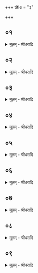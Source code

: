 +++
title = "३"

+++


## ०१
<details><summary>मूलम् - श्रीधरादि</summary>

वसन्तो᳘ ग्रीष्मो᳘ वर्षाः॥  
(स्ते᳘) ते᳘ देवा᳘ ऽऋत᳘वः शर᳘द्धेमन्तः शि᳘शिरस्ते᳘ पित᳘रो य᳘ ए᳘वापूर्य᳘ते ऽर्द्धमासः स᳘ देवा᳘ यो ऽपक्षीय᳘ते स᳘ पितरो᳘ ऽहरेव᳘ देवा रा᳘त्रिः पित᳘रः पु᳘नर᳘ह्नः पूर्व्वाह्णो᳘ देवा᳘ ऽअपराह्णः पित᳘रः॥
</details>

## ०२
<details><summary>मूलम् - श्रीधरादि</summary>

(स्ते) ते वा᳘ ऽएत ऽऋत᳘वः॥  
(वो) देवाः᳘ पित᳘रः स यो᳘ हैवं᳘ व्विद्वान्दे᳘वाः पि᳘तर ऽइ᳘ति ह्व᳘यत्या᳘ हास्य देवा᳘ देवहू᳘यं ग᳘च्छन्त्या᳘ पित᳘रः पितृहू᳘यम᳘वन्ति हैनं देवा᳘ देवहूये᳘ ऽवन्ति पित᳘रः पितृहू᳘ये य᳘ ऽएवं᳘ व्विद्वान्दे᳘वाः पि᳘तर ऽइ᳘ति ह्व᳘यति॥
</details>

## ०३
<details><summary>मूलम् - श्रीधरादि</summary>

स यत्रो᳘दङ्ङाव᳘र्त्तते॥  
देवे᳘षु त᳘र्हि भवति देवांस्त᳘र्ह्यभि᳘गोपायत्य᳘थ य᳘त्र दक्षि᳘णाव᳘र्तते पितृ᳘षु त᳘र्हि भव᳘ति पितॄंस्त᳘र्ह्यभि᳘गोपायति॥
</details>

## ०४
<details><summary>मूलम् - श्रीधरादि</summary>

स यत्रो᳘दङ्ङाव᳘र्तते॥  
त᳘र्ह्यग्नी ऽआ᳘दधीता᳘पहतपाप्मानो देवा अ᳘प पाप्मा᳘नᳫँ᳭ हते ऽमृ᳘ता देवा᳘ नामृतत्व᳘स्याशास्ति सर्व्वमायुरेति यस्त᳘र्ह्याधत्ते᳘ ऽथ य᳘त्र दक्षि᳘णाव᳘र्तते यस्त᳘र्ह्याधत्ते᳘ ऽनपहतपाप्मानः पित᳘रो न᳘ पाप्मानम᳘पहते म᳘र्त्याः पित᳘रः पुरा हा᳘युषो म्रियते यस्त᳘र्ह्याधत्ते॥
</details>

## ०५
<details><summary>मूलम् - श्रीधरादि</summary>

ब्र᳘ह्मैव᳘ व्वसन्तः᳘॥  
क्षत्रं᳘ ग्रीष्मो व्विडेव᳘ व्वर्षास्त᳘स्माद्ब्राह्मणो᳘ व्वसन्त ऽआदधीत ब्र᳘ह्म हि᳘ व्वसन्तस्त᳘स्मात्क्षत्रि᳘यो ग्रीष्म ऽआ᳘दधीत क्षत्रᳫँ᳭ हि᳘ ग्रीष्मस्त᳘स्मा᳘द्वै᳘श्यो व्वर्षास्वा᳘दधीत विड्ढि᳘ व्वर्षाः॥
</details>

## ०६
<details><summary>मूलम् - श्रीधरादि</summary>

स यः᳘ काम᳘येत॥  
ब्रह्मव्वर्च्चसी᳘ स्यामि᳘ति व्वसन्ते स आ᳘दधीत ब्रह्म वै᳘ व्वसन्तो᳘ ब्रह्मवर्च्चसी᳘ हैव᳘ भवति॥
</details>

## ०७
<details><summary>मूलम् - श्रीधरादि</summary>

(त्य᳘) अ᳘थ यः᳘ काम᳘येत॥  
क्षत्र᳘ᳫं᳘ श्रिया य᳘शसा स्यामि᳘ति ग्रीष्मे स ऽआ᳘दधीत क्षत्रं वै᳘ ग्रीष्मः᳘ क्षत्र᳘ᳫँ᳭ हैव᳘ श्रिया य᳘शसा भवति॥
</details>

## ०८
<details><summary>मूलम् - श्रीधरादि</summary>

(त्य᳘) अ᳘थ यः᳘ का᳘मयेत॥  
बहुः᳘ प्रज᳘या पशु᳘भिः स्यामि᳘ति व्वर्षा᳘सु स ऽआ᳘दधीत व्विड्वै᳘ व्वर्षा अ᳘न्नं व्वि᳘शो बहु᳘र्हैव᳘ प्रज᳘या पशु᳘भिर्भवति य᳘ एवं᳘ व्विद्वा᳘न्वर्षा᳘स्वाधत्ते॥
</details>

## ०९
<details><summary>मूलम् - श्रीधरादि</summary>

ते वा᳘ ऽएत᳘ ऽऋत᳘वः॥  
(ऽ) उभ᳘य ऽएवा᳘पहतपाप्मानः सू᳘र्य्य ऽए᳘वैषां पाप्म᳘नो ऽपह᳘न्तोद्य᳘न्ने᳘वैषामुभ᳘येषां पाप्मा᳘नम᳘पहन्ति त᳘स्माद्य᳘दै᳘वैनं कदा च यज्ञ᳘ ऽउपन᳘मेद᳘थाग्नी ऽआ᳘दधीत न᳘ श्वःश्वमु᳘पासीत को हि᳘ मनु᳘ष्यस्य श्वो व्वे᳘द॥
</details>